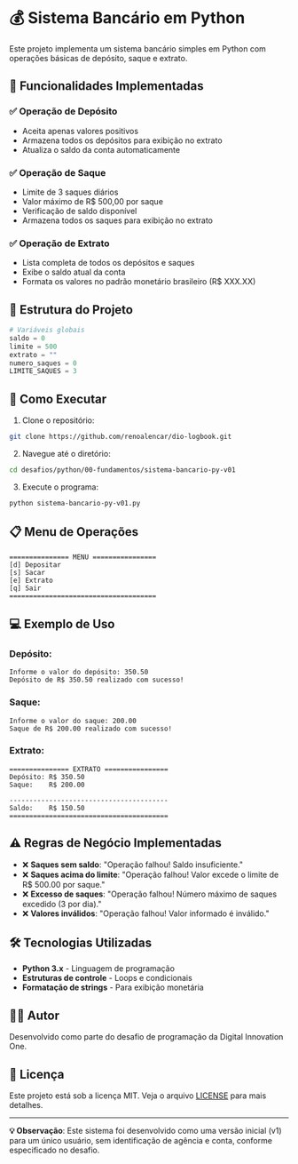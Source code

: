 # 💰 Sistema Bancário em Python

Este projeto implementa um sistema bancário simples em Python com operações básicas de depósito, saque e extrato.

## 🎯 Funcionalidades Implementadas

### ✅ Operação de Depósito
- Aceita apenas valores positivos
- Armazena todos os depósitos para exibição no extrato
- Atualiza o saldo da conta automaticamente

### ✅ Operação de Saque
- Limite de 3 saques diários
- Valor máximo de R$ 500,00 por saque
- Verificação de saldo disponível
- Armazena todos os saques para exibição no extrato

### ✅ Operação de Extrato
- Lista completa de todos os depósitos e saques
- Exibe o saldo atual da conta
- Formata os valores no padrão monetário brasileiro (R$ XXX.XX)

## 🏦 Estrutura do Projeto

```python
# Variáveis globais
saldo = 0
limite = 500
extrato = ""
numero_saques = 0
LIMITE_SAQUES = 3
```

## 🚀 Como Executar

1. Clone o repositório:
```bash
git clone https://github.com/renoalencar/dio-logbook.git
```

2. Navegue até o diretório:
```bash
cd desafios/python/00-fundamentos/sistema-bancario-py-v01
```

3. Execute o programa:
```bash
python sistema-bancario-py-v01.py
```

## 📋 Menu de Operações

```
=============== MENU ================
[d] Depositar
[s] Sacar
[e] Extrato
[q] Sair
=====================================
```

## 💻 Exemplo de Uso

### Depósito:
```
Informe o valor do depósito: 350.50
Depósito de R$ 350.50 realizado com sucesso!
```

### Saque:
```
Informe o valor do saque: 200.00
Saque de R$ 200.00 realizado com sucesso!
```

### Extrato:
```
=============== EXTRATO ================
Depósito: R$ 350.50
Saque:    R$ 200.00

----------------------------------------
Saldo:    R$ 150.50
========================================
```

## ⚠️ Regras de Negócio Implementadas

- ❌ **Saques sem saldo**: "Operação falhou! Saldo insuficiente."
- ❌ **Saques acima do limite**: "Operação falhou! Valor excede o limite de R$ 500.00 por saque."
- ❌ **Excesso de saques**: "Operação falhou! Número máximo de saques excedido (3 por dia)."
- ❌ **Valores inválidos**: "Operação falhou! Valor informado é inválido."

## 🛠️ Tecnologias Utilizadas

- **Python 3.x** - Linguagem de programação
- **Estruturas de controle** - Loops e condicionais
- **Formatação de strings** - Para exibição monetária

## 👨‍💻 Autor

Desenvolvido como parte do desafio de programação da Digital Innovation One.

## 📄 Licença

Este projeto está sob a licença MIT. Veja o arquivo [LICENSE](LICENSE) para mais detalhes.

---

**💡 Observação**: Este sistema foi desenvolvido como uma versão inicial (v1) para um único usuário, sem identificação de agência e conta, conforme especificado no desafio.